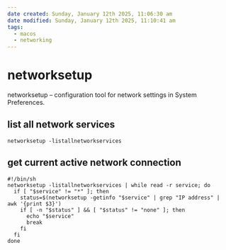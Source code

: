 ```yaml
---
date created: Sunday, January 12th 2025, 11:06:30 am
date modified: Sunday, January 12th 2025, 11:10:41 am
tags:
  - macos
  - networking
---
```


# networksetup

networksetup – configuration tool for network settings in System Preferences.

## list all network services

```shell
networksetup -listallnetworkservices
```

## get current active network connection

```shell
#!/bin/sh
networksetup -listallnetworkservices | while read -r service; do
  if [ "$service" != "*" ]; then
    status=$(networksetup -getinfo "$service" | grep "IP address" | awk '{print $3}')
    if [ -n "$status" ] && [ "$status" != "none" ]; then
      echo "$service"
      break
    fi
  fi
done
```
